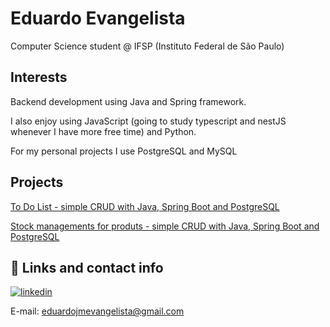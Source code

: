 
# Eduardo Evangelista

Computer Science student @ IFSP (Instituto Federal de São Paulo)

## Interests 
Backend development using Java and Spring framework. 

I also enjoy using JavaScript (going to study typescript and nestJS whenever I have more free time) and Python.

 For my personal projects I use PostgreSQL and MySQL

 ## Projects


[To Do List - simple CRUD with Java, Spring Boot and PostgreSQL](https://github.com/nascimento-felipe/To-Do/)

[Stock managements for produts - simple CRUD with Java, Spring Boot and PostgreSQL](https://github.com/nascimento-felipe/To-Do/)


## 🔗 Links and contact info

[![linkedin](https://img.shields.io/badge/linkedin-0A66C2?style=for-the-badge&logo=linkedin&logoColor=white)](https://www.linkedin.com/in/eduardo-evangelista-407555287/)

E-mail: eduardojmevangelista@gmail.com



